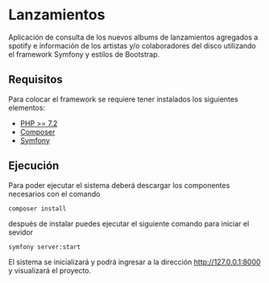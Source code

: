 # Lanzamientos

Aplicación de consulta de los nuevos albums de lanzamientos agregados a spotify e información de los artistas y/o colaboradores del disco utilizando el framework Symfony y estilos de Bootstrap.

## Requisitos

Para colocar el framework se requiere tener instalados los siguientes elementos:

* <a href='https://www.php.net/manual/es/install.php'>PHP >= 7.2 </a>
* <a href='https://getcomposer.org/download/'>Composer</a>
* <a href='https://symfony.com/doc/current/setup.html'>Symfony</a>

## Ejecución 

Para poder ejecutar el sistema deberá descargar los componentes necesarios con el comando 
```
composer install
```

después de instalar puedes ejecutar el siguiente comando para iniciar el sevidor

```
symfony server:start
```

El sistema se inicializará  y podrá ingresar a la dirección http://127.0.0.1:8000 y visualizará el proyecto.

